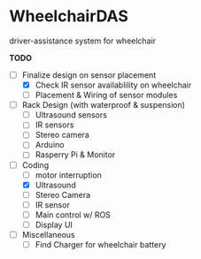 # WheelchairDAS
driver-assistance system for wheelchair

**TODO**
- [ ] Finalize design on sensor placement
  - [x] Check IR sensor availablility on wheelchair
  - [ ] Placement & Wiring of sensor modules
- [ ] Rack Design (with waterproof & suspension)
  - [ ] Ultrasound sensors
  - [ ] IR sensors 
  - [ ] Stereo camera
  - [ ] Arduino
  - [ ] Rasperry Pi & Monitor
- [ ] Coding
  - [ ] motor interruption
  - [x] Ultrasound
  - [ ] Stereo Camera
  - [ ] IR sensor
  - [ ] Main control w/ ROS
  - [ ] Display UI
- [ ] Miscellaneous
  - [ ] Find Charger for wheelchair battery
